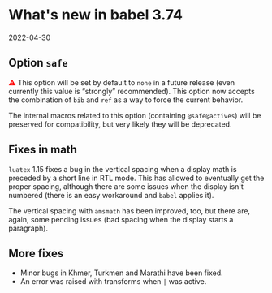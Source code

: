 # What's new in babel 3.74

2022-04-30

## Option `safe`

<span style="color:red;">⚠</span> This option will be set by default to
`none` in a future release (even currently this value is “strongly”
recommended). This option now accepts the combination of `bib` and
`ref` as a way to force the current behavior.

The internal macros related to this option (containing `@safe@actives`)
will be preserved for compatibility, but very likely they will be
deprecated.

## Fixes in math

`luatex` 1.15 fixes a bug in the vertical spacing when a display math is
preceded by a short line in RTL mode. This has allowed to eventually get
the proper spacing, although there are some issues when the display
isn't numbered (there is an easy workaround and `babel` applies it). 

The vertical spacing with `amsmath` has been improved, too, but there
are, again, some pending issues (bad spacing when the display starts a
paragraph).

## More fixes

* Minor bugs in Khmer, Turkmen and Marathi have been fixed.
* An error was raised with transforms when `|` was active.

